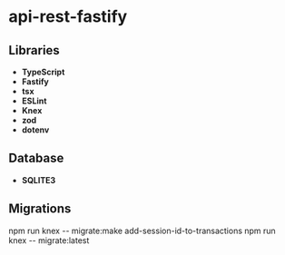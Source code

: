 # api-rest-fastify

## Libraries 

- **TypeScript**
- **Fastify**
- **tsx**
- **ESLint**
- **Knex**
- **zod**
- **dotenv**

## Database
- **SQLITE3**

## Migrations
 npm run knex -- migrate:make add-session-id-to-transactions
 npm run knex -- migrate:latest